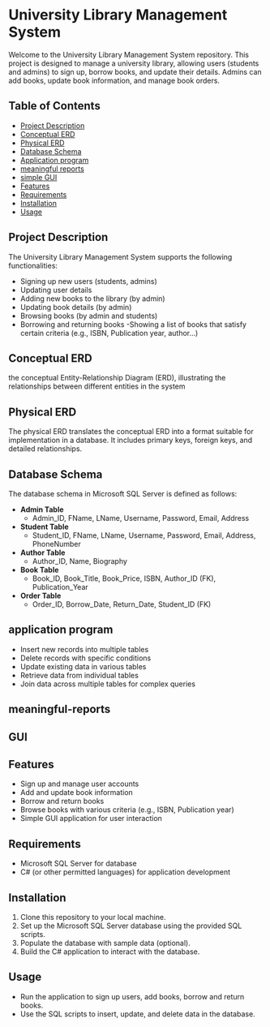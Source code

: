 # University Library Management System

Welcome to the University Library Management System repository. This project is designed to manage a university library, allowing users (students and admins) to sign up, borrow books, and update their details. Admins can add books, update book information, and manage book orders.

## Table of Contents
- [Project Description](#project-description)
- [Conceptual ERD](#conceptual-erd)
- [Physical ERD](#physical-erd)
- [Database Schema](#database-schema)
- [Application program ](#application-program)
- [meaningful reports](#meaningful-reports)
- [simple GUI](#GUI)
- [Features](#features)
- [Requirements](#requirements)
- [Installation](#Installation)
- [Usage](#Usage)


## Project Description
The University Library Management System supports the following functionalities:
- Signing up new users (students, admins)
- Updating user details
- Adding new books to the library (by admin)
- Updating book details (by admin)
- Browsing books (by admin and students)
- Borrowing and returning books
-Showing a list of books that satisfy certain criteria (e.g., ISBN, Publication year, author…)
## Conceptual ERD
the conceptual Entity-Relationship Diagram (ERD), illustrating the relationships between different entities in the system

## Physical ERD
The physical ERD translates the conceptual ERD into a format suitable for implementation in a database. It includes primary keys, foreign keys, and detailed relationships. 

## Database Schema
The database schema in Microsoft SQL Server is defined as follows:
- **Admin Table**
  - Admin_ID, FName, LName, Username, Password, Email, Address
- **Student Table**
  - Student_ID, FName, LName, Username, Password, Email, Address, PhoneNumber
- **Author Table**
  - Author_ID, Name, Biography
- **Book Table**
  - Book_ID, Book_Title, Book_Price, ISBN, Author_ID (FK), Publication_Year
- **Order Table**
  - Order_ID, Borrow_Date, Return_Date, Student_ID (FK)
## application program 
- Insert new records into multiple tables
- Delete records with specific conditions
- Update existing data in various tables
- Retrieve data from individual tables
- Join data across multiple tables for complex queries
## meaningful-reports  

## GUI

## Features
- Sign up and manage user accounts
- Add and update book information
- Borrow and return books
- Browse books with various criteria (e.g., ISBN, Publication year)
- Simple GUI application for user interaction

## Requirements
- Microsoft SQL Server for database
- C# (or other permitted languages) for application development

## Installation
1. Clone this repository to your local machine.
2. Set up the Microsoft SQL Server database using the provided SQL scripts.
3. Populate the database with sample data (optional).
4. Build the C# application to interact with the database.

## Usage
- Run the application to sign up users, add books, borrow and return books.
- Use the SQL scripts to insert, update, and delete data in the database.

